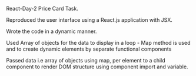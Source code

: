 React-Day-2 Price Card Task.

Reproduced the user interface using a React.js application with JSX.

Wrote the code in a dynamic manner.

Used Array of objects for the data to display in a loop - Map method is used and to create dynamic elements by separate functional components

Passed data i.e array of objects using map, per element to a child component to render DOM structure using component import and variable.
